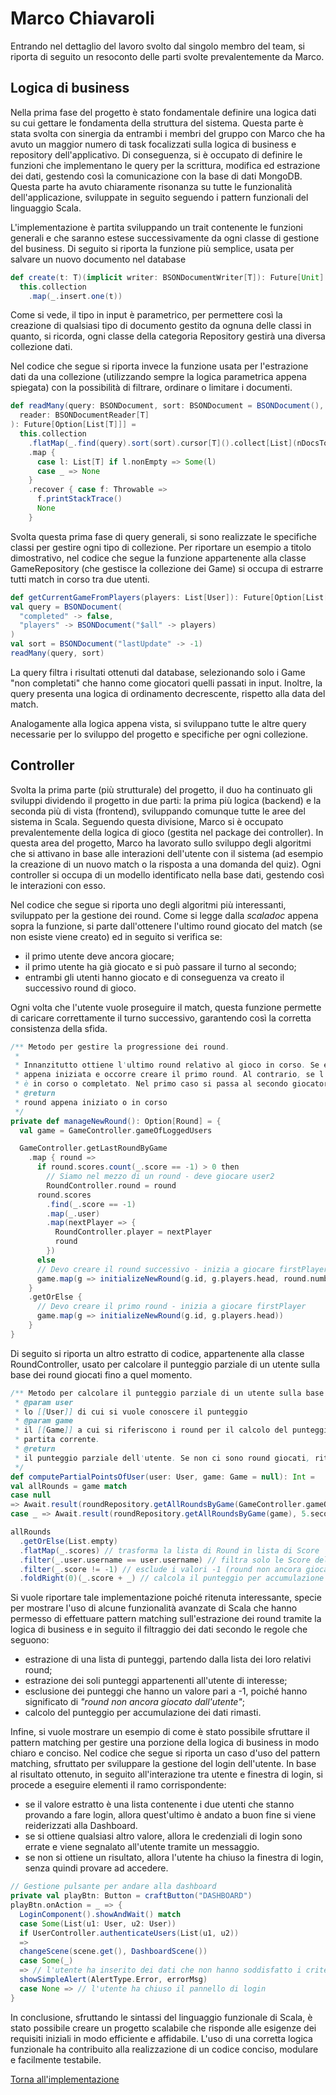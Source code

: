 # Marco Chiavaroli

Entrando nel dettaglio del lavoro svolto dal singolo membro del team, si riporta di seguito un resoconto delle parti
svolte prevalentemente da Marco.

## Logica di business

Nella prima fase del progetto è stato fondamentale definire una logica dati su cui gettare le fondamenta della struttura
del sistema. Questa parte è stata svolta con sinergia da entrambi i membri del gruppo con Marco che ha avuto un maggior
numero di task focalizzati sulla logica di business e repository dell'applicativo.
Di conseguenza, si è occupato di definire le funzioni che implementano le query per la scrittura, modifica ed estrazione
dei dati, gestendo così la comunicazione con la base di dati MongoDB.
Questa parte ha avuto chiaramente risonanza su tutte le funzionalità dell'applicazione, sviluppate in seguito seguendo i
pattern funzionali del linguaggio Scala.

L'implementazione è partita sviluppando un trait contenente le funzioni generali e che saranno estese successivamente da
ogni classe di gestione del business.
Di seguito si riporta la funzione più semplice, usata per salvare un nuovo documento nel database

```scala
def create(t: T)(implicit writer: BSONDocumentWriter[T]): Future[Unit] =
  this.collection
    .map(_.insert.one(t))
```

Come si vede, il tipo in input è parametrico, per permettere così la creazione di qualsiasi tipo di documento gestito da
ognuna delle classi in quanto, si ricorda, ogni classe della categoria Repository gestirà una diversa collezione dati.

Nel codice che segue si riporta invece la funzione usata per l'estrazione dati da una collezione (utilizzando sempre la
logica parametrica appena spiegata) con la possibilità di filtrare, ordinare o limitare i documenti.

```scala
def readMany(query: BSONDocument, sort: BSONDocument = BSONDocument(), nDocsToRead: Int = -1)(implicit 
  reader: BSONDocumentReader[T]
): Future[Option[List[T]]] =
  this.collection
    .flatMap(_.find(query).sort(sort).cursor[T]().collect[List](nDocsToRead))
    .map {
      case l: List[T] if l.nonEmpty => Some(l)
      case _ => None
    }
    .recover { case f: Throwable =>
      f.printStackTrace()
      None
    }
```

Svolta questa prima fase di query generali, si sono realizzate le specifiche classi per gestire ogni tipo di collezione.
Per riportare un esempio a titolo dimostrativo, nel codice che segue la funzione appartenente alla classe
GameRepository (che gestisce la collezione dei Game) si occupa di estrarre tutti match in corso tra due utenti.

```scala
def getCurrentGameFromPlayers(players: List[User]): Future[Option[List[Game]]] =
val query = BSONDocument(
  "completed" -> false,
  "players" -> BSONDocument("$all" -> players)
)
val sort = BSONDocument("lastUpdate" -> -1)
readMany(query, sort)
```

La query filtra i risultati ottenuti dal database, selezionando solo i Game "non completati" che hanno come giocatori
quelli passati in input.
Inoltre, la query presenta una logica di ordinamento decrescente, rispetto alla data del match.

Analogamente alla logica appena vista, si sviluppano tutte le altre query necessarie per lo sviluppo del progetto e
specifiche per ogni collezione.

## Controller

Svolta la prima parte (più strutturale) del progetto, il duo ha continuato gli sviluppi dividendo il progetto in due
parti: la prima più logica (backend) e la seconda più di vista (frontend), sviluppando comunque tutte le aree del
sistema in Scala.
Seguendo questa divisione, Marco si è occupato prevalentemente della logica di gioco (gestita nel package dei
controller).
In questa area del progetto, Marco ha lavorato sullo sviluppo degli algoritmi che si attivano in base alle interazioni
dell'utente con il sistema (ad esempio la creazione di un nuovo match o la risposta a una domanda del quiz).
Ogni controller si occupa di un modello identificato nella base dati, gestendo così le interazioni con esso.

Nel codice che segue si riporta uno degli algoritmi più interessanti, sviluppato per la gestione dei round. Come si
legge dalla _scaladoc_ appena sopra la funzione, si parte dall'ottenere l'ultimo round giocato del match (se non esiste
viene creato) ed in seguito si verifica se:

- il primo utente deve ancora giocare;
- il primo utente ha già giocato e si può passare il turno al secondo;
- entrambi gli utenti hanno giocato e di conseguenza va creato il successivo round di gioco.

Ogni volta che l'utente vuole proseguire il match, questa funzione permette di caricare correttamente il turno
successivo, garantendo così la corretta consistenza della sfida.

```scala
/** Metodo per gestire la progressione dei round.
 *
 * Innanzitutto ottiene l'ultimo round relativo al gioco in corso. Se esso non è presente, significa che la partita è
 * appena iniziata e occorre creare il primo round. Al contrario, se l'ultimo round risulta presente, si verifica se
 * è in corso o completato. Nel primo caso si passa al secondo giocatore, nel secondo si crea il round successivo.
 * @return
 * round appena iniziato o in corso
 */
private def manageNewRound(): Option[Round] = {
  val game = GameController.gameOfLoggedUsers

  GameController.getLastRoundByGame
    .map { round =>
      if round.scores.count(_.score == -1) > 0 then
        // Siamo nel mezzo di un round - deve giocare user2
        RoundController.round = round
      round.scores
        .find(_.score == -1)
        .map(_.user)
        .map(nextPlayer => {
          RoundController.player = nextPlayer
          round
        })
      else
      // Devo creare il round successivo - inizia a giocare firstPlayer
      game.map(g => initializeNewRound(g.id, g.players.head, round.numberRound + 1))
    }
    .getOrElse {
      // Devo creare il primo round - inizia a giocare firstPlayer
      game.map(g => initializeNewRound(g.id, g.players.head))
    }
}
```

Di seguito si riporta un altro estratto di codice, appartenente alla classe RoundController, usato per calcolare il
punteggio parziale di un utente sulla base dei round giocati fino a quel momento.

```scala
/** Metodo per calcolare il punteggio parziale di un utente sulla base dei round giocati fino a quel momento.
 * @param user
 * lo [[User]] di cui si vuole conoscere il punteggio
 * @param game
 * il [[Game]] a cui si riferiscono i round per il calcolo del punteggio. Se non viene passato, si considera la
 * partita corrente.
 * @return
 * il punteggio parziale dell'utente. Se non ci sono round giocati, ritorna [[0]]
 */
def computePartialPointsOfUser(user: User, game: Game = null): Int =
val allRounds = game match
case null
=> Await.result(roundRepository.getAllRoundsByGame(GameController.gameOfLoggedUsers.orNull), 5.seconds)
case _ => Await.result(roundRepository.getAllRoundsByGame(game), 5.seconds)

allRounds
  .getOrElse(List.empty)
  .flatMap(_.scores) // trasforma la lista di Round in lista di Score
  .filter(_.user.username == user.username) // filtra solo le Score dell'utente in input
  .filter(_.score != -1) // esclude i valori -1 (round non ancora giocato dall'utente)
  .foldRight(0)(_.score + _) // calcola il punteggio per accumulazione
```

Si vuole riportare tale implementazione poiché ritenuta interessante, specie per mostrare l'uso di alcune funzionalità
avanzate di Scala che hanno permesso di effettuare pattern matching sull'estrazione dei round tramite la logica di
business e in seguito il filtraggio dei dati secondo le regole che seguono:

- estrazione di una lista di punteggi, partendo dalla lista dei loro relativi round;
- estrazione dei soli punteggi appartenenti all'utente di interesse;
- esclusione dei punteggi che hanno un valore pari a -1, poiché hanno significato di _"round non ancora giocato
  dall'utente"_;
- calcolo del punteggio per accumulazione dei dati rimasti.

Infine, si vuole mostrare un esempio di come è stato possibile sfruttare il pattern matching per gestire una porzione
della logica di business in modo chiaro e conciso.
Nel codice che segue si riporta un caso d'uso del pattern matching, sfruttato per sviluppare la gestione del login
dell'utente.
In base al risultato ottenuto, in seguito all'interazione tra utente e finestra di login, si procede a eseguire elementi
il ramo corrispondente:

- se il valore estratto è una lista contenente i due utenti che stanno provando a fare login, allora quest'ultimo è
  andato a buon fine si viene reiderizzati alla Dashboard.
- se si ottiene qualsiasi altro valore, allora le credenziali di login sono errate e viene segnalato all'utente tramite
  un messaggio.
- se non si ottiene un risultato, allora l'utente ha chiuso la finestra di login, senza quindi provare ad accedere.

```scala
// Gestione pulsante per andare alla dashboard
private val playBtn: Button = craftButton("DASHBOARD")
playBtn.onAction = _ => {
  LoginComponent().showAndWait() match
  case Some(List(u1: User, u2: User))
  if UserController.authenticateUsers(List(u1, u2))
  =>
  changeScene(scene.get(), DashboardScene())
  case Some(_)
  => // l'utente ha inserito dei dati che non hanno soddisfatto i criteri di verifica
  showSimpleAlert(AlertType.Error, errorMsg)
  case None => // l'utente ha chiuso il pannello di login
}
```

In conclusione, sfruttando le sintassi del linguaggio funzionale di Scala, è stato possibile creare un progetto
scalabile che risponde alle esigenze dei requisiti iniziali in modo efficiente e affidabile.
L'uso di una corretta logica funzionale ha contribuito alla realizzazione di un codice conciso, modulare e facilmente
testabile.

[Torna all'implementazione](../5-implementazione.md)
